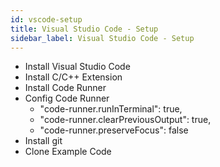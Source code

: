 ```yaml
---
id: vscode-setup
title: Visual Studio Code - Setup
sidebar_label: Visual Studio Code - Setup
---
```


- Install Visual Studio Code
- Install C/C++ Extension
- Install Code Runner
- Config Code Runner
  - "code-runner.runInTerminal": true,
  - "code-runner.clearPreviousOutput": true,
  - "code-runner.preserveFocus": false
- Install git
- Clone Example Code
